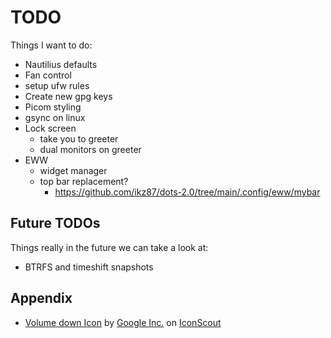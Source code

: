 # TODO

Things I want to do:

- Nautilius defaults
- Fan control
- setup ufw rules
- Create new gpg keys
- Picom styling
- gsync on linux
- Lock screen
	- take you to greeter
	- dual monitors on greeter
- EWW
	- widget manager
	- top bar replacement? 
	  - https://github.com/ikz87/dots-2.0/tree/main/.config/eww/mybar

## Future TODOs

Things really in the future we can take a look at:

- BTRFS and timeshift snapshots

## Appendix

- <a href="https://iconscout.com/icons/volume-down" target="_blank">Volume down Icon</a> by <a href="https://iconscout.com/contributors/google-inc">Google Inc.</a> on <a href="https://iconscout.com">IconScout</a>